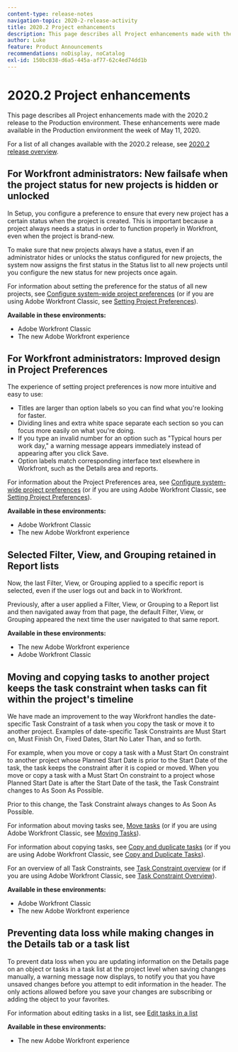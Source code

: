 ```yaml
---
content-type: release-notes
navigation-topic: 2020-2-release-activity
title: 2020.2 Project enhancements
description: This page describes all Project enhancements made with the 2020.2 release to the Production environment. These enhancements were made available in the Production environment the week of May 11, 2020.
author: Luke
feature: Product Announcements
recommendations: noDisplay, noCatalog
exl-id: 150bc838-d6a5-445a-af77-62c4ed74dd1b
---
```

# 2020.2 Project enhancements

This page describes all Project enhancements made with the 2020.2 release to the Production environment. These enhancements were made available in the Production environment the week of May 11, 2020.

For a list of all changes available with the 2020.2 release, see [2020.2 release overview](../../../product-announcements/product-releases/2020.2.-release-activity/2020.2-release-overview.md).

## For Workfront administrators: New failsafe when the project status for new projects is hidden or unlocked

In Setup, you configure a preference to ensure that every new project has a certain status when the project is created. This is important because a project always needs a status in order to function properly in Workfront, even when the project is brand-new.

To make sure that new projects always have a status, even if an administrator hides or unlocks the status configured for new projects, the system now assigns the first status in the Status list to all new projects until you configure the new status for new projects once again.

For information about setting the preference for the status of all new projects, see [Configure system-wide project preferences](../../../administration-and-setup/set-up-workfront/configure-system-defaults/set-project-preferences.md) (or if you are using Adobe Workfront Classic, see [Setting Project Preferences](https://one.workfront.com/s/article/Setting-Project-Preferences-1883392298)).

**Available in these environments:**

* Adobe Workfront Classic 
* The new Adobe Workfront experience

## For Workfront administrators: Improved design in Project Preferences

The experience of setting project preferences is now more intuitive and easy to use:

* Titles are larger than option labels so you can find what you're looking for faster.
* Dividing lines and extra white space separate each section so you can focus more easily on what you're doing.
* If you type an invalid number for an option such as "Typical hours per work day," a warning message appears immediately instead of appearing after you click Save.
* Option labels match corresponding interface text elsewhere in Workfront, such as the Details area and reports.

For information about the Project Preferences area, see [Configure system-wide project preferences](../../../administration-and-setup/set-up-workfront/configure-system-defaults/set-project-preferences.md) (or if you are using Adobe Workfront Classic, see [Setting Project Preferences](https://one.workfront.com/s/article/Setting-Project-Preferences-1883392298)).

**Available in these environments:**

* Adobe Workfront Classic 
* The new Adobe Workfront experience

## Selected Filter, View, and Grouping retained in Report lists

Now, the last Filter, View, or Grouping applied to a specific report is selected, even if the user logs out and back in to Workfront.

Previously, after a user applied a Filter, View, or Grouping to a Report list and then navigated away from that page, the default Filter, View, or Grouping appeared the next time the user navigated to that same report. 

**Available in these environments:**

* The new Adobe Workfront experience 
* Adobe Workfront Classic

## Moving and copying tasks to another project keeps the task constraint when tasks can fit within the project's timeline

We have made an improvement to the way Workfront handles the date-specific Task Constraint of a task when you copy the task or move it to another project. Examples of date-specific Task Constraints are Must Start on, Must Finish On, Fixed Dates, Start No Later Than, and so forth.

For example, when you move or copy a task with a Must Start On constraint to another project whose Planned Start Date is prior to the Start Date of the task, the task keeps the constraint after it is copied or moved. When you move or copy a task with a Must Start On constraint to a project whose Planned Start Date is after the Start Date of the task, the Task Constraint changes to As Soon As Possible.

Prior to this change, the Task Constraint always changes to As Soon As Possible.

For information about moving tasks see, [Move tasks](../../../manage-work/tasks/manage-tasks/move-tasks.md) (or if you are using Adobe Workfront Classic, see [Moving Tasks](https://one.workfront.com/s/article/Moving-Tasks-2081996259)).

For information about copying tasks, see [Copy and duplicate tasks](../../../manage-work/tasks/manage-tasks/copy-and-duplicate-tasks.md) (or if you are using Adobe Workfront Classic, see [Copy and Duplicate Tasks](https://one.workfront.com/s/article/Copy-and-Duplicate-Tasks-218695605)).

For an overview of all Task Constraints, see [Task Constraint overview](../../../manage-work/tasks/task-constraints/task-constraint-overview.md) (or if you are using Adobe Workfront Classic, see [Task Constraint Overview](https://one.workfront.com/s/article/Task-Constraint-Overview-453396848)).

**Available in these environments:**

* Adobe Workfront Classic 
* The new Adobe Workfront experience

## Preventing data loss while making changes in the Details tab or a task list

To prevent data loss when you are updating information on the Details page on an object or tasks in a task list at the project level when saving changes manually, a warning message now displays, to notify you that you have unsaved changes before you attempt to edit information in the header. The only actions allowed before you save your changes are subscribing or adding the object to your favorites.

For information about editing tasks in a list, see [Edit tasks in a list](../../../manage-work/tasks/manage-tasks/edit-tasks-in-a-list.md)

**Available in these environments:**

* The new Adobe Workfront experience

